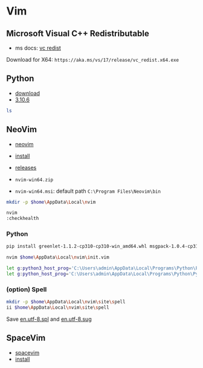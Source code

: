 # Vim

## Microsoft Visual C++ Redistributable

- ms docs: [vc redist](https://docs.microsoft.com/en-US/cpp/windows/latest-supported-vc-redist?view=msvc-170)

Download for X64: `https://aka.ms/vs/17/release/vc_redist.x64.exe`

## Python

- [download](https://www.python.org/downloads/)
- [3.10.6](https://www.python.org/downloads/release/python-3106/)

```bash
ls 
```

## NeoVim

- [neovim](https://github.com/neovim/neovim)
- [install](https://github.com/neovim/neovim/wiki/Installing-Neovim#windows)
- [releases](https://github.com/neovim/neovim/releases)

- `nvim-win64.zip`
- `nvim-win64.msi`: default path `C:\Program Files\Neovim\bin`

```bash
mkdir -p $home\AppData\Local\nvim
```

```bash
nvim
:checkhealth
```

### Python

```bash
pip install greenlet-1.1.2-cp310-cp310-win_amd64.whl msgpack-1.0.4-cp310-cp310-win_amd64.whl pynvim-0.4.3.tar.gz
```

```bash
nvim $home\AppData\Local\nvim\init.vim
```

```bash
let g:python3_host_prog='C:\Users\admin\AppData\Local\Programs\Python\Python310\python.exe'
let g:python_host_prog='C:\Users\admin\AppData\Local\Programs\Python\Python310\python.exe'
```

### (option) Spell

```bash
mkdir -p $home\AppData\Local\nvim\site\spell
ii $home\AppData\Local\nvim\site\spell
```

Save [en.utf-8.spl](https://github.com/vim/vim/blob/master/runtime/spell/en.utf-8.spl) and 
[en.utf-8.sug](https://github.com/vim/vim/blob/master/runtime/spell/en.utf-8.sug)

## SpaceVim

- [spacevim](https://spacevim.org/)
- [install](https://spacevim.org/quick-start-guide/#windows)



